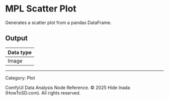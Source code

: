 # MPL Scatter Plot
Generates a scatter plot from a pandas DataFrame.

## Output
| Data type |
|---|
| Image |

<HR>
Category: Plot

ComfyUI Data Analysis Node Reference. © 2025 Hide Inada (HowToSD.com). All rights reserved.
